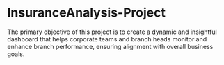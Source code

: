 # InsuranceAnalysis-Project
The primary objective of this project  is to create a dynamic and insightful dashboard that helps corporate teams and branch heads monitor and enhance branch performance, ensuring alignment with overall business goals.
